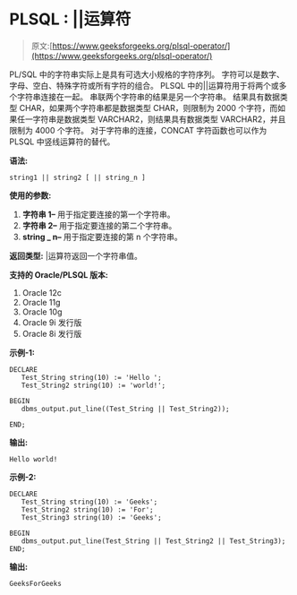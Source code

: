 # PLSQL : ||运算符

> 原文:[https://www.geeksforgeeks.org/plsql-operator/](https://www.geeksforgeeks.org/plsql-operator/)

PL/SQL 中的字符串实际上是具有可选大小规格的字符序列。
字符可以是数字、字母、空白、特殊字符或所有字符的组合。
PLSQL 中的||运算符用于将两个或多个字符串连接在一起。
串联两个字符串的结果是另一个字符串。
结果具有数据类型 CHAR，如果两个字符串都是数据类型 CHAR，则限制为 2000 个字符，而如果任一字符串是数据类型 VARCHAR2，则结果具有数据类型 VARCHAR2，并且限制为 4000 个字符。
对于字符串的连接，CONCAT 字符函数也可以作为 PLSQL 中竖线运算符的替代。

**语法:**

```
string1 || string2 [ || string_n ]
```

**使用的参数:**

1.  **字符串 1–**
    用于指定要连接的第一个字符串。
2.  **字符串 2–**
    用于指定要连接的第二个字符串。
3.  **string _ n–**
    用于指定要连接的第 n 个字符串。

**返回类型:**
|运算符返回一个字符串值。

**支持的 Oracle/PLSQL 版本:**

1.  Oracle 12c
2.  Oracle 11g
3.  Oracle 10g
4.  Oracle 9i 发行版
5.  Oracle 8i 发行版

**示例-1:**

```
DECLARE 
   Test_String string(10) := 'Hello ';
   Test_String2 string(10) := 'world!';

BEGIN 
   dbms_output.put_line((Test_String || Test_String2)); 

END; 
```

**输出:**

```
Hello world! 
```

**示例-2:**

```
DECLARE 
   Test_String string(10) := 'Geeks';
   Test_String2 string(10) := 'For';
   Test_String3 string(10) := 'Geeks';

BEGIN 
   dbms_output.put_line(Test_String || Test_String2 || Test_String3);   
END; 
```

**输出:**

```
GeeksForGeeks 
```
